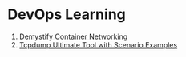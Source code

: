 # DevOps Learning

 1. [Demystify Container Networking](https://github.com/imranhasan871/DevOps/tree/main/02.DockerIngressNetworking)
 2. [Tcpdump Ultimate Tool with Scenario Examples](https://github.com/imranhasan871/DevOps/tree/main/03.Tcpdump_ultimate_tool)

